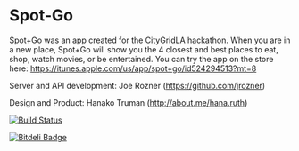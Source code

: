 Spot-Go
=======

Spot+Go was an app created for the CityGridLA hackathon.  When you are in a new place, Spot+Go will show you the 4 closest and best places to eat, shop, watch movies, or be entertained.  You can try the app on the store here:
https://itunes.apple.com/us/app/spot+go/id524294513?mt=8

Server and API development: Joe Rozner (https://github.com/jrozner)

Design and Product: Hanako Truman (http://about.me/hana.ruth)

[![Build Status](https://travis-ci.org/jstart/Spot-Go.png?branch=master)](https://travis-ci.org/jstart/Spot-Go)

[![Bitdeli Badge](https://d2weczhvl823v0.cloudfront.net/jstart/spot-go/trend.png)](https://bitdeli.com/free "Bitdeli Badge")

